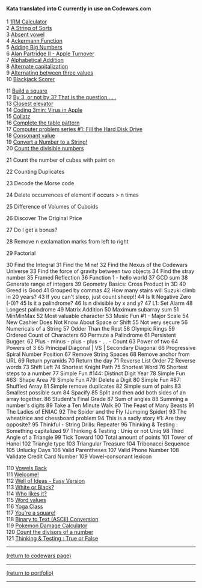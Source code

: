 <!-- For more details see [GitHub Flavored Markdown](https://guides.github.com/features/mastering-markdown/). -->

#### Kata translated into C currently in use on Codewars.com

<!-- eventually these could be ranked by solves and live updated -->

1 [1RM Calculator](https://www.codewars.com/kata/595bbea8a930ac0b91000130)<br>
2 [A String of Sorts](https://www.codewars.com/kata/536c6b8749aa8b3c2600029a)<br>
3 [Absent vowel](https://www.codewars.com/kata/56414fdc6488ee99db00002c)<br>
4 [Ackermann Function](https://www.codewars.com/kata/53ad69892a27079b34000bd9)<br>
5 [Adding Big Numbers](https://www.codewars.com/kata/55c11989e13716e35f000013)<br>
6 [Alan Partridge II - Apple Turnover](https://www.codewars.com/kata/580a094553bd9ec5d800007d)<br>
7 [Alphabetical Addition](https://www.codewars.com/kata/5d50e3914861a500121e1958)<br>
8 [Alternate capitalization](https://www.codewars.com/kata/59cfc000aeb2844d16000075)<br>
9 [Alternating between three values](https://www.codewars.com/kata/596776fbb4f24d0d82000141)<br>
10 [Blackjack Scorer](https://www.codewars.com/kata/534ffb35edb1241eda0015fe)<br>
<!-- <a href="http://example.com/" target="_blank">Hello, world!</a> -->
<!-- [1RM Calculator](https://www.codewars.com/kata/595bbea8a930ac0b91000130){:target="_blank"} -->
11 [Build a square](https://www.codewars.com/kata/59a96d71dbe3b06c0200009c/c)<br>
12 [By 3, or not by 3? That is the question . . .](https://www.codewars.com/kata/59f7fc109f0e86d705000043/c)<br>
13 [Closest elevator](https://www.codewars.com/kata/5c374b346a5d0f77af500a5a/c)<br>
14 [Coding 3min: Virus in Apple](https://www.codewars.com/kata/5700af83d1acef83fd000048/c)<br>
15 [Collatz](https://www.codewars.com/kata/5286b2e162056fd0cb000c20/c)<br>
16 [Complete the table pattern](https://www.codewars.com/kata/5827e2efc983ca6f230000e0/c)<br>
17 [Computer problem series #1: Fill the Hard Disk Drive](https://www.codewars.com/kata/5d49c93d089c6e000ff8428c/c)<br>
18 [Consonant value](https://www.codewars.com/kata/59c633e7dcc4053512000073/c)<br>
19 [Convert a Number to a String!](https://www.codewars.com/kata/5265326f5fda8eb1160004c8/c)<br>
20 [Count the divisible numbers](https://www.codewars.com/kata/55a5c82cd8e9baa49000004c/c)<br>

21 Count the number of cubes with paint on

22 Counting Duplicates

23 Decode the Morse code 

24 Delete occurrences of element if occurs > n times

25 Difference of Volumes of Cuboids

26 Discover The Original Price

27 Do I get a bonus?

28 Remove n exclamation marks from left to right

29 Factorial

30 Find the Integral
	 31 Find the Mine!
	 32 Find the Nexus of the Codewars Universe
	 33 Find the force of gravity between two objects
	 34 Find the stray number
	 35 Framed Reflection
	 36 Function 1 - hello world
	 37 GCD sum 
	 38 Generate range of integers
	 39 Geometry Basics: Cross Product in 3D
	 40 Greed is Good
	 41 Grouped by commas
	 42 How many stairs will Suzuki climb in 20 years?
	 43 If you can't sleep, just count sheep!!
	 44 Is It Negative Zero (-0)?
	 45 Is it a palindrome?
	 46 Is n divisible by x and y?
	 47 L1: Set Alarm
	 48 Longest palindrome
	 49 Matrix Addition
	 50 Maximum subarray sum
	 51 MinMinMax
	 52 Most valuable character
	 53 Music Fun #1 - Major Scale
	 54 New Cashier Does Not Know About Space or Shift 
	 55 Not very secure
	 56 Numericals of a String
	 57 Odder Than the Rest
	 58 Olympic Rings
	 59 Ordered Count of Characters
	 60 Permute a Palindrome
	 61 Persistent Bugger.
	 62 Plus - minus - plus - plus - ... - Count
	 63 Power of two
	 64 Powers of 3
	 65 Principal Diagonal | VS | Secondary Diagonal
	 66 Progressive Spiral Number Position
	 67 Remove String Spaces
	 68 Remove anchor from URL
	 69 Return pyramids
	 70 Return the day 
	 71 Reverse List Order
	 72 Reverse words
	 73 Shift Left
	 74 Shortest Knight Path
	 75 Shortest Word
	 76 Shortest steps to a number
	 77 Simple Fun #144: Distinct Digit Year
	 78 Simple Fun #63: Shape Area
	 79 Simple Fun #79: Delete a Digit
	 80 Simple Fun #87: Shuffled Array
	 81 Simple remove duplicates
	 82 Simple sum of pairs
	 83 Smallest possible sum 
	 84 Spacify
	 85 Split and then add both sides of an array together.
	 86 Student's Final Grade
	 87 Sum of angles
	 88 Summing a number's digits
	 89 Take a Ten Minute Walk
	 90 The Feast of Many Beasts
	 91 The Ladies of ENIAC
	 92 The Spider and the Fly (Jumping Spider)
	 93 The wheat/rice and chessboard problem
	 94 This is a sadly story #1: Are they opposite?
	 95 Thinkful - String Drills: Repeater
	 96 Thinking & Testing : Something capitalized
	 97 Thinking & Testing : Uniq or not Uniq
	 98 Third Angle of a Triangle
	 99 Tick Toward
	100 Total amount of points
	101 Tower of Hanoi
	102 Triangle type
	103 Triangular Treasure
	104 Tribonacci Sequence
	105 Unlucky Days
	106 Valid Parentheses
	107 Valid Phone Number
	108 Validate Credit Card Number
	109 Vowel-consonant lexicon
	
110 [Vowels Back](https://www.codewars.com/kata/57cfd92c05c1864df2001563)<br>
111 [Welcome!](https://www.codewars.com/kata/577ff15ad648a14b780000e7)<br>
112 [Well of Ideas - Easy Version](https://www.codewars.com/kata/57f222ce69e09c3630000212)<br>
113 [White or Black?](https://www.codewars.com/kata/563319974612f4fa3f0000e0)<br>
114 [Who likes it?](https://www.codewars.com/kata/5266876b8f4bf2da9b000362)<br>
115 [Word values](https://www.codewars.com/kata/598d91785d4ce3ec4f000018)<br>
116 [Yoga Class](https://www.codewars.com/kata/5c79c07b4ba1e100097f4e1a)<br>
117 [You're a square!](https://www.codewars.com/kata/54c27a33fb7da0db0100040e)<br>
118 [Binary to Text (ASCII) Conversion](https://www.codewars.com/kata/5583d268479559400d000064)<br>
119 [Pokemon Damage Calculator](https://www.codewars.com/kata/536e9a7973130a06eb000e9f)<br>
120 [Count the divisors of a number](https://www.codewars.com/kata/542c0f198e077084c0000c2e/c)<br>
121 [Thinking & Testing : True or False](https://www.codewars.com/kata/56d931ecc443d475d5000003/c)<br>


<hr>
<a href="https://rowcased.github.io/alternate_page">(return to codewars page)</a>
<hr>
<a href="https://rowcased.github.io/">(return to portfolio)</a>
<hr>
